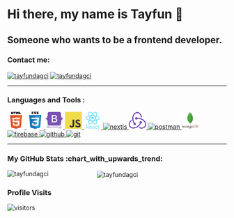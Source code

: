 # Hi there, my name is Tayfun 👋
## Someone who wants to be a frontend developer.

<div>
<h3 align="left">Contact me:</h3>
<p align="left">
<a href="https://linkedin.com/in/tayfundagci" target="blank"><img align="center" src="https://raw.githubusercontent.com/rahuldkjain/github-profile-readme-generator/master/src/images/icons/Social/linked-in-alt.svg" alt="tayfundagci" height="30" width="40" /></a>
<a href="https://instagram.com/tayfundagci" target="blank"><img align="center" src="https://raw.githubusercontent.com/rahuldkjain/github-profile-readme-generator/master/src/images/icons/Social/instagram.svg" alt="tayfundagci" height="30" width="40" /></a>
</p>
  
  ---

<h3 align="left">Languages and Tools :</h3>
<p align="left">  
<a href="https://www.w3.org/html/" target="_blank"> <img src="https://raw.githubusercontent.com/devicons/devicon/master/icons/html5/html5-original-wordmark.svg" alt="html5" width="40" height="40"/> </a>
<a href="https://www.w3schools.com/css/" target="_blank"> <img src="https://raw.githubusercontent.com/devicons/devicon/master/icons/css3/css3-original-wordmark.svg" alt="css3" width="40" height="40"/> </a>
<a href="https://getbootstrap.com" target="_blank"> <img src="https://raw.githubusercontent.com/devicons/devicon/master/icons/bootstrap/bootstrap-plain-wordmark.svg" alt="bootstrap" width="40" height="40"/> </a>
<a href="https://developer.mozilla.org/en-US/docs/Web/JavaScript" target="_blank"> <img src="https://raw.githubusercontent.com/devicons/devicon/master/icons/javascript/javascript-original.svg" alt="javascript" width="40" height="40"/> </a> 
<a href="https://reactjs.org/" target="_blank" rel="noreferrer"> <img src="https://raw.githubusercontent.com/devicons/devicon/master/icons/react/react-original-wordmark.svg" alt="react" width="40" height="40"/> </a> 
<a href="https://nextjs.org/" target="_blank" rel="noreferrer"> <img src="https://miro.medium.com/max/1400/1*CStP06JrfLSevaOkPZavvg.png" alt="nextjs" width="40" height="40"/> </a>
<a href="https://redux.js.org" target="_blank" rel="noreferrer"> <img src="https://raw.githubusercontent.com/devicons/devicon/master/icons/redux/redux-original.svg" alt="redux" width="40" height="40"/> </a>
<a href="https://postman.com" target="_blank" rel="noreferrer"> <img src="https://www.vectorlogo.zone/logos/getpostman/getpostman-icon.svg" alt="postman" width="40" height="40"/> </a>   
<a href="https://www.mongodb.com/" target="_blank" rel="noreferrer"> <img src="https://raw.githubusercontent.com/devicons/devicon/master/icons/mongodb/mongodb-original-wordmark.svg" alt="mongodb" width="40" height="40"/> </a> 
<a href="https://firebase.google.com/" target="_blank" rel="noreferrer"> <img src="https://www.vectorlogo.zone/logos/firebase/firebase-icon.svg" alt="firebase" width="40" height="40"/> </a> 
<a href="https://github.com" target="_blank"> <img src="https://raw.githubusercontent.com/rahulbanerjee26/githubAboutMeGenerator/main/icons/github.svg" alt="github" width="40" height="40" /> 
<a href="https://git-scm.com/" target="_blank"> <img src="https://www.vectorlogo.zone/logos/git-scm/git-scm-icon.svg" alt="git" width="40" height="40"/> </a>   


</div>

---

<h3>My GitHub Stats :chart_with_upwards_trend:</h3>
<div class="row">
 <p><img align="left" src="https://github-readme-stats.vercel.app/api/top-langs?username=tayfundagci&show_icons=true&theme=radical&locale=en&layout=compact" alt="tayfundagci" width="40%" /></p>
<p>&nbsp;<img align="center" src="https://github-readme-stats.vercel.app/api?username=tayfundagci&show_icons=true&theme=dark&locale=en" alt="tayfundagci" width="45%" /></p> 
  


  
</div>
  
<h3>Profile Visits</h3>
  
![visitors](https://komarev.com/ghpvc/?username=tayfundagci&color=blue)





